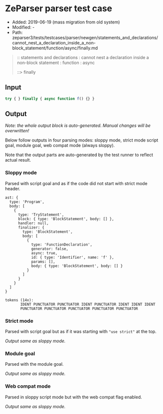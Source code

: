 # ZeParser parser test case

- Added: 2019-06-19 (mass migration from old system)
- Modified: -
- Path: zeparser3/tests/testcases/parser/newgen/statements_and_declarations/cannot_nest_a_declaration_inside_a_non-block_statement/function/async/finally.md

> :: statements and declarations : cannot nest a declaration inside a non-block statement : function : async
>
> ::> finally

## Input

`````js
try { } finally { async function f() {} }
`````

## Output

_Note: the whole output block is auto-generated. Manual changes will be overwritten!_

Below follow outputs in four parsing modes: sloppy mode, strict mode script goal, module goal, web compat mode (always sloppy).

Note that the output parts are auto-generated by the test runner to reflect actual result.

### Sloppy mode

Parsed with script goal and as if the code did not start with strict mode header.

`````
ast: {
  type: 'Program',
  body: [
    {
      type: 'TryStatement',
      block: { type: 'BlockStatement', body: [] },
      handler: null,
      finalizer: {
        type: 'BlockStatement',
        body: [
          {
            type: 'FunctionDeclaration',
            generator: false,
            async: true,
            id: { type: 'Identifier', name: 'f' },
            params: [],
            body: { type: 'BlockStatement', body: [] }
          }
        ]
      }
    }
  ]
}

tokens (14x):
       IDENT PUNCTUATOR PUNCTUATOR IDENT PUNCTUATOR IDENT IDENT IDENT
       PUNCTUATOR PUNCTUATOR PUNCTUATOR PUNCTUATOR PUNCTUATOR
`````

### Strict mode

Parsed with script goal but as if it was starting with `"use strict"` at the top.

_Output same as sloppy mode._

### Module goal

Parsed with the module goal.

_Output same as sloppy mode._

### Web compat mode

Parsed in sloppy script mode but with the web compat flag enabled.

_Output same as sloppy mode._
